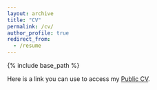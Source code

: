 ```yaml
---
layout: archive
title: "CV"
permalink: /cv/
author_profile: true
redirect_from:
  - /resume
---
```


{% include base_path %}

Here is a link you can use to access my [Public CV](https://drive.google.com/file/d/147qguFMZ0Xm6BX4zh20tRGuRVa-DG5gb/view?usp=sharing).